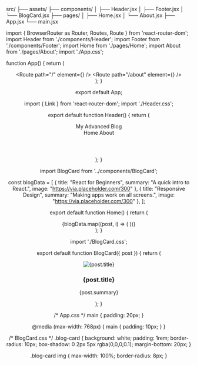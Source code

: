 src/
├── assets/
├── components/
│   ├── Header.jsx
│   ├── Footer.jsx
│   └── BlogCard.jsx
├── pages/
│   ├── Home.jsx
│   └── About.jsx
├── App.jsx
└── main.jsx

import { BrowserRouter as Router, Routes, Route } from 'react-router-dom';
import Header from './components/Header';
import Footer from './components/Footer';
import Home from './pages/Home';
import About from './pages/About';
import './App.css';

function App() {
  return (
    <Router>
      <Header />
      <main>
        <Routes>
          <Route path="/" element={<Home />} />
          <Route path="/about" element={<About />} />
        </Routes>
      </main>
      <Footer />
    </Router>
  );
}

export default App;

import { Link } from 'react-router-dom';
import './Header.css';

export default function Header() {
  return (
    <header className="header">
      <div className="logo">My Advanced Blog</div>
      <nav>
        <Link to="/">Home</Link>
        <Link to="/about">About</Link>
      </nav>
    </header>
  );
}

import BlogCard from '../components/BlogCard';

const blogData = [
  { title: "React for Beginners", summary: "A quick intro to React.", image: "https://via.placeholder.com/300" },
  { title: "Responsive Design", summary: "Making apps work on all screens.", image: "https://via.placeholder.com/300" },
];

export default function Home() {
  return (
    <section className="home">
      {blogData.map((post, i) => (
        <BlogCard key={i} post={post} />
      ))}
    </section>
  );
}

import './BlogCard.css';

export default function BlogCard({ post }) {
  return (
    <div className="blog-card">
      <img src={post.image} alt={post.title} />
      <h3>{post.title}</h3>
      <p>{post.summary}</p>
    </div>
  );
}

/* App.css */
main {
  padding: 20px;
}

@media (max-width: 768px) {
  main {
    padding: 10px;
  }
}

/* BlogCard.css */
.blog-card {
  background: white;
  padding: 1rem;
  border-radius: 10px;
  box-shadow: 0 2px 5px rgba(0,0,0,0.1);
  margin-bottom: 20px;
}

.blog-card img {
  max-width: 100%;
  border-radius: 8px;
}
